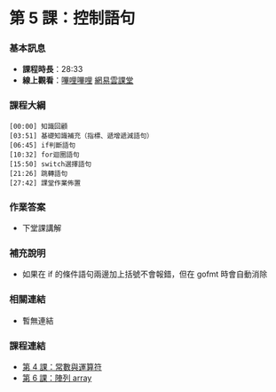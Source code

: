 第 5 課：控制語句
==========================

### 基本訊息

- **課程時長**：28:33
- **線上觀看**：[嗶哩嗶哩](https://www.bilibili.com/video/BV1bu411o7gT/) [網易雲課堂](http://study.163.com/course/courseLearn.htm?courseId=306002#/learn/video?lessonId=421016&courseId=306002)

### 課程大綱

	[00:00] 知識回顧
	[03:51] 基礎知識補充（指標、遞增遞減語句）
	[06:45] if判斷語句
	[10:32] for迴圈語句
	[15:50] switch選擇語句
	[21:26] 跳轉語句
	[27:42] 課堂作業佈置
	
### 作業答案

- 下堂課講解

### 補充說明

- 如果在 if 的條件語句兩邊加上括號不會報錯，但在 gofmt 時會自動消除

### 相關連結

- 暫無連結

### 課程連結

- [第 4 課：常數與運算符](lecture4.md)
- [第 6 課：陣列 array](lecture6.md)
